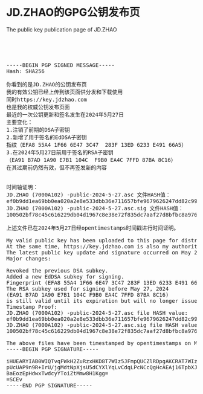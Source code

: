 # JD.ZHAO的GPG公钥发布页
The public key publication page of JD.ZHAO


<pre>




-----BEGIN PGP SIGNED MESSAGE-----
Hash: SHA256

你看到的是JD.ZHAO的公钥发布页
我的有效公钥已经上传到该页面供分发和下载使用
同时https://key.jdzhao.com
也是我的权威公钥发布页面
最近的一次公钥更新和签名发生在2024年5月27日
主要变化：
1.注销了前期的DSA子密钥
2.新增了用于签名的EdDSA子密钥
指纹（EFA8 55A4 1F66 6E47 3C47  283F 13ED 6233 E491 66A5）
3.在2024年5月27日前用于签名的RSA子密钥
（EA91 B7AD 1A90 E7B1 104C  F9B0 EA4C 7FFD 87BA 8C16）
在其过期前仍然有效，但不再签发新的内容


时间轴证明：
JD.ZHAO (7000A102) -public-2024-5-27.asc 文件HASH值：
ef0b9dd1ea69bb0ea020a2e8e533dbb36e711657bfe9679626247dd82c99b38c
JD.ZHAO (7000A102) -public-2024-5-27.asc.sig 文件HASH值：
100502bf78c45c616229db04d1967c8e38e72f835dc7aaf27d8bfbc8a9766f04

上述文件已在2024年5月27日经opentimestamps时间戳进行时间证明。

My valid public key has been uploaded to this page for distribution and download.
At the same time, https://key.jdzhao.com is also my authoritative public key publication page.
The latest public key update and signature occurred on May 27, 2024.
Major changes:

Revoked the previous DSA subkey.
Added a new EdDSA subkey for signing.
Fingerprint (EFA8 55A4 1F66 6E47 3C47 283F 13ED 6233 E491 66A5).
The RSA subkey used for signing before May 27, 2024
(EA91 B7AD 1A90 E7B1 104C F9B0 EA4C 7FFD 87BA 8C16)
is still valid until its expiration but will no longer issue new content.
Timestamp Proof:
JD.ZHAO (7000A102) -public-2024-5-27.asc file HASH value:
ef0b9dd1ea69bb0ea020a2e8e533dbb36e711657bfe9679626247dd82c99b38c
JD.ZHAO (7000A102) -public-2024-5-27.asc.sig file HASH value:
100502bf78c45c616229db04d1967c8e38e72f835dc7aaf27d8bfbc8a9766f04

The above files have been timestamped by opentimestamps on May 27, 2024.
-----BEGIN PGP SIGNATURE-----

iHUEARYIAB0WIQTvqFWkH2ZuRzxHKD8T7WIz5JFmpQUCZlRDpgAKCRAT7WIz5JFm
pUcUAP9n9R+IrU/jgMdtNpXjsU5dCYXlYqLvCdqLPcNCcQgHcAEAj16TpbXJFVtG
BaEozEpHdwxTwdcyYToiZtMmw8H1Kgg=
=SCEv
-----END PGP SIGNATURE-----




</pre>